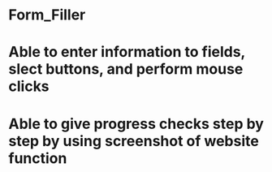 # Form_Filler
# Able to enter information to fields, slect buttons, and perform mouse clicks
# Able to  give progress checks step by step by using screenshot of website function
